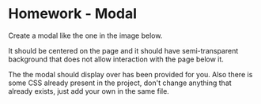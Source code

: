 # Homework - Modal

Create a modal like the one in the image below.

It should be centered on the page and it should have semi-transparent background that does not allow interaction with the page below it.

The the modal should display over has been provided for you. Also there is some CSS already present in the project, don't change anything that already exists, just add your own in the same file.
